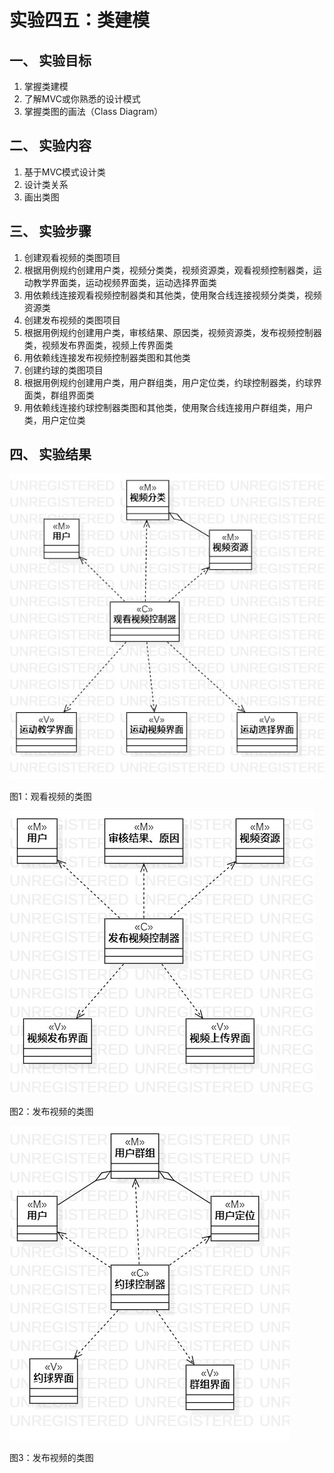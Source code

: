 # 实验四五：类建模

## 一、 实验目标

1. 掌握类建模
2. 了解MVC或你熟悉的设计模式
3. 掌握类图的画法（Class Diagram）

## 二、 实验内容

1. 基于MVC模式设计类
2. 设计类关系
3. 画出类图

## 三、 实验步骤

1. 创建观看视频的类图项目
2. 根据用例规约创建用户类，视频分类类，视频资源类，观看视频控制器类，运动教学界面类，运动视频界面类，运动选择界面类
3. 用依赖线连接观看视频控制器类和其他类，使用聚合线连接视频分类类，视频资源类
4. 创建发布视频的类图项目
5. 根据用例规约创建用户类，审核结果、原因类，视频资源类，发布视频控制器类，视频发布界面类，视频上传界面类
6. 用依赖线连接发布视频控制器类图和其他类
7. 创建约球的类图项目
8. 根据用例规约创建用户类，用户群组类，用户定位类，约球控制器类，约球界面类，群组界面类
9. 用依赖线连接约球控制器类图和其他类，使用聚合线连接用户群组类，用户类，用户定位类

## 四、 实验结果

![观看视频的类图](./lab4&5_ClassDiagram1.jpg)  

图1：观看视频的类图

![发布视频的类图](./lab4&5_ClassDiagram2.jpg)  

图2：发布视频的类图

![约球的类图](./lab4&5_ClassDiagram3.jpg)  

图3：发布视频的类图